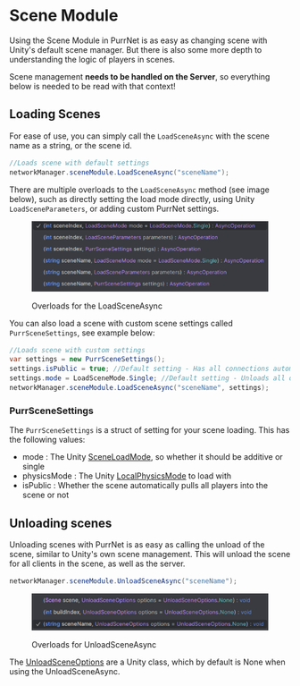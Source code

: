 # Scene Module

Using the Scene Module in PurrNet is as easy as changing scene with Unity's default scene manager. But there is also some more depth to understanding the logic of players in scenes.

Scene management **needs to be handled on the Server**, so everything below is needed to be read with that context!

## Loading Scenes

For ease of use, you can simply call the `LoadSceneAsync` with the scene name as a string, or the scene id.

```csharp
//Loads scene with default settings
networkManager.sceneModule.LoadSceneAsync("sceneName");
```

There are multiple overloads to the `LoadSceneAsync` method (see image below), such as directly setting the load mode directly, using Unity `LoadSceneParameters`, or adding custom PurrNet settings.

<figure><img src="../.gitbook/assets/image (11).png" alt=""><figcaption><p>Overloads for the LoadSceneAsync</p></figcaption></figure>

You can also load a scene with custom scene settings called `PurrSceneSettings`, see example below:

```csharp
//Loads scene with custom settings
var settings = new PurrSceneSettings();
settings.isPublic = true; //Default setting - Has all connections automatically switch scene
settings.mode = LoadSceneMode.Single; //Default setting - Unloads all other scenes
networkManager.sceneModule.LoadSceneAsync("sceneName", settings);
```

### PurrSceneSettings

The `PurrSceneSettings` is a struct of setting for your scene loading. This has the following values:

* mode : The Unity [SceneLoadMode](https://docs.unity3d.com/ScriptReference/SceneManagement.LoadSceneMode.html), so whether it should be additive or single
* physicsMode : The Unity [LocalPhysicsMode](https://docs.unity3d.com/ScriptReference/SceneManagement.LocalPhysicsMode.html) to load with
* isPublic : Whether the scene automatically pulls all players into the scene or not

## Unloading scenes

Unloading scenes with PurrNet is as easy as calling the unload of the scene, similar to Unity's own scene management. This will unload the scene for all clients in the scene, as well as the server.

```csharp
networkManager.sceneModule.UnloadSceneAsync("sceneName");
```

<figure><img src="../.gitbook/assets/image (12).png" alt=""><figcaption><p>Overloads for UnloadSceneAsync</p></figcaption></figure>

The [UnloadSceneOptions](https://docs.unity3d.com/ScriptReference/SceneManagement.UnloadSceneOptions.html) are a Unity class, which by default is None when using the UnloadSceneAsync.&#x20;
